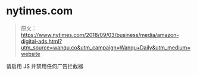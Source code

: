 # nytimes.com

> 原文：<https://www.nytimes.com/2018/09/03/business/media/amazon-digital-ads.html?utm_source=wanqu.co&utm_campaign=Wanqu+Daily&utm_medium=website>

请启用 JS 并禁用任何广告拦截器